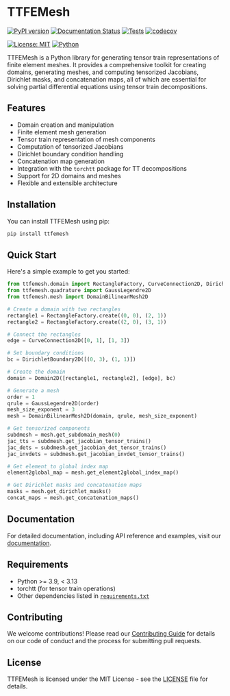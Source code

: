 # TTFEMesh

[![PyPI version](https://badge.fury.io/py/ttfemesh.svg)](https://badge.fury.io/py/ttfemesh)
[![Documentation Status](https://readthedocs.org/projects/ttfemesh/badge/?version=latest)](https://ttfemesh.readthedocs.io/en/latest/?badge=latest)
[![Tests](https://github.com/MazenAli/TT-FEMesh/actions/workflows/ci.yml/badge.svg)](https://github.com/MazenAli/TT-FEMesh/actions/workflows/ci.yml)
[![codecov](https://codecov.io/gh/MazenAli/TT-FEMesh/branch/main/graph/badge.svg)](https://codecov.io/gh/MazenAli/TT-FEMesh)

[![License: MIT](https://img.shields.io/badge/License-MIT-yellow.svg)](https://opensource.org/licenses/MIT)
[![Python](https://img.shields.io/badge/python-3.12-blue)](https://www.python.org/downloads/)

TTFEMesh is a Python library for generating tensor train representations of finite element meshes. It provides a comprehensive toolkit for creating domains, generating meshes, and computing tensorized Jacobians, Dirichlet masks, and concatenation maps, all of which are essential for solving partial differential equations using tensor train decompositions.

## Features

- Domain creation and manipulation
- Finite element mesh generation
- Tensor train representation of mesh components
- Computation of tensorized Jacobians
- Dirichlet boundary condition handling
- Concatenation map generation
- Integration with the `torchtt` package for TT decompositions
- Support for 2D domains and meshes
- Flexible and extensible architecture

## Installation

You can install TTFEMesh using pip:

```bash
pip install ttfemesh
```

## Quick Start

Here's a simple example to get you started:

```python
from ttfemesh.domain import RectangleFactory, CurveConnection2D, DirichletBoundary2D, Domain2D
from ttfemesh.quadrature import GaussLegendre2D
from ttfemesh.mesh import DomainBilinearMesh2D

# Create a domain with two rectangles
rectangle1 = RectangleFactory.create((0, 0), (2, 1))
rectangle2 = RectangleFactory.create((2, 0), (3, 1))

# Connect the rectangles
edge = CurveConnection2D([0, 1], [1, 3])

# Set boundary conditions
bc = DirichletBoundary2D([(0, 3), (1, 1)])

# Create the domain
domain = Domain2D([rectangle1, rectangle2], [edge], bc)

# Generate a mesh
order = 1
qrule = GaussLegendre2D(order)
mesh_size_exponent = 3
mesh = DomainBilinearMesh2D(domain, qrule, mesh_size_exponent)

# Get tensorized components
subdmesh = mesh.get_subdomain_mesh(0)
jac_tts = subdmesh.get_jacobian_tensor_trains()
jac_dets = subdmesh.get_jacobian_det_tensor_trains()
jac_invdets = subdmesh.get_jacobian_invdet_tensor_trains()

# Get element to global index map
element2global_map = mesh.get_element2global_index_map()

# Get Dirichlet masks and concatenation maps
masks = mesh.get_dirichlet_masks()
concat_maps = mesh.get_concatenation_maps()
```

## Documentation

For detailed documentation, including API reference and examples, visit our [documentation](https://github.com/MazenAli/TT-FEMesh).

## Requirements

- Python >= 3.9, < 3.13
- torchtt (for tensor train operations)
- Other dependencies listed in [`requirements.txt`](requirements.txt)

## Contributing

We welcome contributions! Please read our [Contributing Guide](CONTRIBUTING.md) for details on our code of conduct and the process for submitting pull requests.

## License

TTFEMesh is licensed under the MIT License - see the [LICENSE](LICENSE) file for details.
